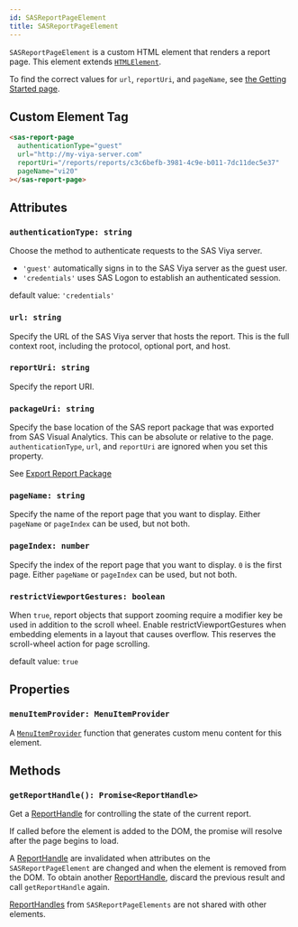 ```yaml
---
id: SASReportPageElement
title: SASReportPageElement
---
```


`SASReportPageElement` is a custom HTML element that renders a report page. This element extends <a target="_blank" href="https://developer.mozilla.org/en-US/docs/Web/API/HTMLElement">`HTMLElement`</a>.

To find the correct values for `url`, `reportUri`, and `pageName`, see [the Getting Started page](getting-started.md#create-a-custom-html-tag).

## Custom Element Tag

```html
<sas-report-page
  authenticationType="guest"
  url="http://my-viya-server.com"
  reportUri="/reports/reports/c3c6befb-3981-4c9e-b011-7dc11dec5e37"
  pageName="vi20"
></sas-report-page>
```

## Attributes

### `authenticationType: string`

Choose the method to authenticate requests to the SAS Viya server.

- `'guest'` automatically signs in to the SAS Viya server as the guest user.
- `'credentials'` uses SAS Logon to establish an authenticated session.

default value: `'credentials'`

### `url: string`

Specify the URL of the SAS Viya server that hosts the report. This is the full context root, including the protocol,
optional port, and host.

### `reportUri: string`

Specify the report URI.

### `packageUri: string`

Specify the base location of the SAS report package that was exported from SAS Visual Analytics.  This can be absolute or relative to the page. `authenticationType`, `url`, and `reportUri` are ignored when you set this property.

See [Export Report Package](guides/export-report-package.md)

### `pageName: string`

Specify the name of the report page that you want to display. Either `pageName` or `pageIndex` can be used, but not both.

### `pageIndex: number`

Specify the index of the report page that you want to display. `0` is the first page. Either `pageName` or `pageIndex` can be used, but not both.

### `restrictViewportGestures: boolean`

When `true`, report objects that support zooming require a modifier key be used in addition to the scroll wheel. Enable restrictViewportGestures when embedding elements in a layout that causes overflow. This reserves the scroll-wheel action for page scrolling.

default value: `true`

## Properties

### `menuItemProvider: MenuItemProvider`

A [`MenuItemProvider`](MenuItemProvider.md) function that generates custom menu content for this element.

## Methods

### `getReportHandle(): Promise<ReportHandle>`

Get a [ReportHandle](ReportHandle.md) for controlling the state of the
current report.

If called before the element is added to the DOM, the promise will resolve
after the page begins to load.

A [ReportHandle](ReportHandle.md) are invalidated when attributes on the
`SASReportPageElement` are changed and when the element is removed from the
DOM. To obtain another [ReportHandle](ReportHandle.md), discard the previous
result and call `getReportHandle` again.

[ReportHandles](ReportHandle.md) from `SASReportPageElements` are not shared
with other elements.
